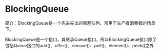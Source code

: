 # BlockingQueue


简介：BlockingQueue是一个先进先出的阻塞队列。常用于生产者消费者的场景下。


BlockingQueue是一个接口，其继承Queue接口，所以BlockingQueue接口除了包括Queue接口的add()、offer()、remove()、poll()、element()、peek()之外